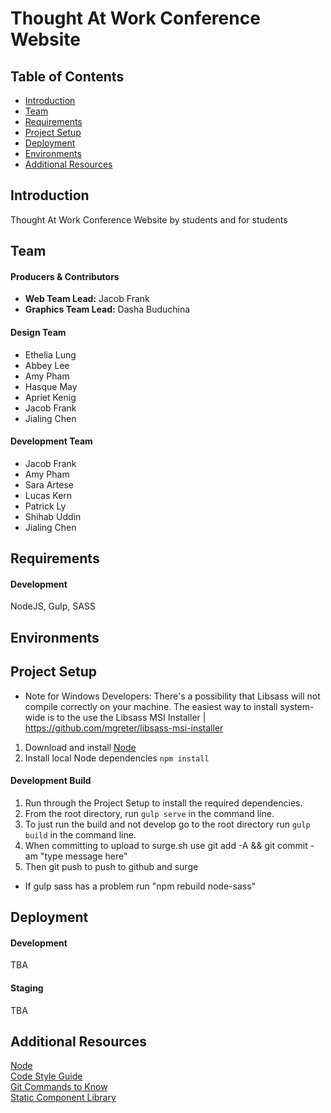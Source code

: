 # Thought At Work Conference Website


## Table of Contents
- [Introduction](#introduction)
- [Team](#team)
- [Requirements](#requirements)
- [Project Setup](#setup)
- [Deployment](#deployment)
- [Environments](#environments)
- [Additional Resources](#resources)  

## <a name="introduction"></a>Introduction
Thought At Work Conference Website by students and for students  

## <a name="team"></a>Team
#### Producers & Contributors
- **Web Team Lead:** Jacob Frank
- **Graphics Team Lead:** Dasha Buduchina

#### Design Team
- Ethelia Lung
- Abbey Lee
- Amy Pham
- Hasque May
- Apriet Kenig
- Jacob Frank
- Jialing Chen

#### Development Team
- Jacob Frank
- Amy Pham
- Sara Artese
- Lucas Kern
- Patrick Ly
- Shihab Uddin
- Jialing Chen

## <a name="requirements"></a>Requirements
#### Development
NodeJS, Gulp, SASS  

## <a name="environments"></a>Environments  

## <a name="setup"></a>Project Setup
- Note for Windows Developers: There's a possibility that Libsass will not compile correctly on your machine. The easiest way to install system-wide is to the use the Libsass MSI Installer | https://github.com/mgreter/libsass-msi-installer
1. Download and install [Node](https://nodejs.org)
2. Install local Node dependencies `npm install`

#### Development Build
1. Run through the Project Setup to install the required dependencies.
2. From the root directory, run `gulp serve` in the command line.
3. To just run the build and not develop go to the root directory run `gulp build` in the command line.     
4. When committing to upload to surge.sh use git add -A && git commit -am "type message here"
5. Then git push to push to github and surge
- If gulp sass has a problem run "npm rebuild node-sass"

## <a name="deployment"></a>Deployment
#### Development
TBA  

#### Staging
TBA  

## <a name="resources"></a>Additional Resources
[Node](https://nodejs.org)
<br>
[Code Style Guide](https://github.com/ThoughtAtWork/thoughtatwork.github.io/wiki/Style-Guide)
<br>
[Git Commands to Know](http://dont-be-afraid-to-commit.readthedocs.io/en/latest/git/commandlinegit.html)
<br>
[Static Component Library](https://paper.dropbox.com/doc/TAW-Development-Component-Library-NuZpIleMA1UDTlUfzFQkn)

